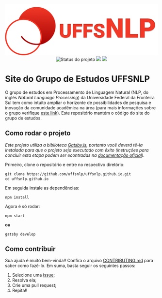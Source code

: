 <p align="center">
    <img width="800" src="src/assets/images/uffsnlp/logo.png" title="Logo do projeto"><br />
    <img src="https://img.shields.io/maintenance/yes/2021?style=for-the-badge" title="Status do projeto" />
    <img src="https://img.shields.io/github/checks-status/uffsnlp/uffsnlp.github.io/gh-pages?label=Build&style=for-the-badge" />
    <a href="https://www.gatsbyjs.com/"><img src="https://img.shields.io/badge/gatsby-2.26.1-663399?style=for-the-badge" /></a>
</p>

# Site do Grupo de Estudos UFFSNLP

<!-- O que é / Justificativa -->
O grupo de estudos em Processamento de Linguagem Natural (NLP, do inglês _Natural Language Processing_) da Universidade Federal da Fronteira Sul tem como intuito ampliar o horizonte de possibilidades de pesquisa e inovação da comunidade acadêmica na área (para mais informações sobre o grupo verifique [este link](/sobre)). Este repositório mantém o código do site do grupo de estudos.

## Como rodar o projeto

_Este projeto utiliza a biblioteca [Gatsby.js](https://www.gatsbyjs.com), portanto você deverá tê-la instalada para que o projeto seja executado com êxito (instruções para concluir esta etapa podem ser econtradas na [documentação oficial](https://www.gatsbyjs.com/docs/tutorial/part-zero/))._

Primeiro, clone o repositório e entre no respectivo diretório:

```
git clone https://github.com/uffsnlp/uffsnlp.github.io.git
cd uffsnlp.github.io
```

Em seguida instale as dependências:

```
npm install
```

Agora é só rodar:

```
npm start
```
**ou**
```
gatsby develop
```

## Como contribuir

Sua ajuda é muito bem-vinda!! Confira o arquivo [CONTRIBUTING.md](CONTRIBUTING.md) para saber como fazê-lo. Em suma, basta seguir os seguintes passos:

1. Selecione uma [issue](/issues);
2. Resolva ela;
3. Crie uma pull request;
4. Repita!!
